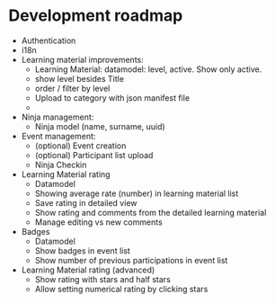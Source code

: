 # Development roadmap

- Authentication
- i18n
- Learning material improvements:    
    - Learning Material: datamodel: level, active. Show only active. 
    - show level besides Title
    - order / filter by level
    - Upload to category with json manifest file
    - 
- Ninja management:
    - Ninja model (name, surname, uuid)
- Event management:
    - (optional) Event creation
    - (optional) Participant list upload
	- Ninja Checkin
- Learning Material rating
    - Datamodel
    - Showing average rate (number) in learning material list
    - Save rating in detailed view
    - Show rating and comments from the detailed learning material
    - Manage editing vs new comments
- Badges
    - Datamodel
    - Show badges in event list
    - Show number of previous participations in event list
- Learning Material rating (advanced)
    - Show rating with stars and half stars
    - Allow setting numerical rating by clicking stars
